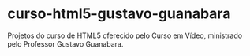# curso-html5-gustavo-guanabara
 Projetos do curso de HTML5 oferecido pelo Curso em Vídeo, ministrado pelo Professor Gustavo Guanabara.
